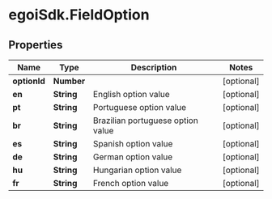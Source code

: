 # egoiSdk.FieldOption

## Properties
Name | Type | Description | Notes
------------ | ------------- | ------------- | -------------
**optionId** | **Number** |  | [optional] 
**en** | **String** | English option value | [optional] 
**pt** | **String** | Portuguese option value | [optional] 
**br** | **String** | Brazilian portuguese option value | [optional] 
**es** | **String** | Spanish option value | [optional] 
**de** | **String** | German option value | [optional] 
**hu** | **String** | Hungarian option value | [optional] 
**fr** | **String** | French option value | [optional] 



